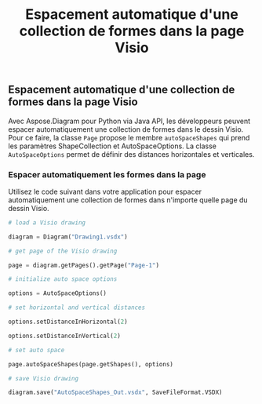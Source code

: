 ﻿---
title: Espacement automatique d'une collection de formes dans la page Visio
type: docs
weight: 30
url: /fr/python-java/auto-space-a-collection-of-shapes-in-the-visio-page/
---
## **Espacement automatique d'une collection de formes dans la page Visio**
Avec Aspose.Diagram pour Python via Java API, les développeurs peuvent espacer automatiquement une collection de formes dans le dessin Visio. Pour ce faire, la classe `Page` propose le membre `autoSpaceShapes` qui prend les paramètres ShapeCollection et AutoSpaceOptions. La classe `AutoSpaceOptions` permet de définir des distances horizontales et verticales.

### **Espacer automatiquement les formes dans la page**
Utilisez le code suivant dans votre application pour espacer automatiquement une collection de formes dans n'importe quelle page du dessin Visio.

``` python
# load a Visio drawing

diagram = Diagram("Drawing1.vsdx")

# get page of the Visio drawing

page = diagram.getPages().getPage("Page-1")

# initialize auto space options

options = AutoSpaceOptions()

# set horizontal and vertical distances

options.setDistanceInHorizontal(2)

options.setDistanceInVertical(2)

# set auto space 

page.autoSpaceShapes(page.getShapes(), options)

# save Visio drawing

diagram.save("AutoSpaceShapes_Out.vsdx", SaveFileFormat.VSDX)

```
